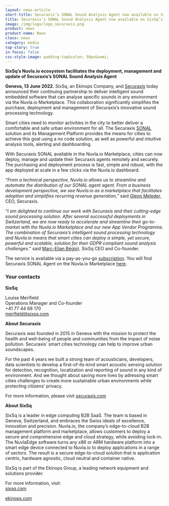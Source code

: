 ```yaml
---
layout: news-article
short-title: Securaxis’s SONAL Sound Analysis Agent now available on SixSq’s Nuvla.io Marketplace 
title: Securaxis’s SONAL Sound Analysis Agent now available on SixSq’s Nuvla.io Marketplace 
image: /img/logo/logo_securaxis.png
product: news
product-name: News
class: news
category: media
top-story: true
in-focus: false
css-style-image: padding-top&colon; 50px&semi;
---
```


**SixSq’s Nuvla.io ecosystem facilitates the deployment, management and update of Securaxis’s SONAL Sound Analysis Agent**

**Geneva, 13 June 2022**. SixSq, an Ekinops Company, and [Securaxis](https://securaxis.com/) today announced their continuing partnership to deliver intelligent sound embedded software that can analyse specific sounds in any environment via the Nuvla.io Marketplace. This collaboration significantly simplifies the purchase, deployment and management of Securaxis’s innovative sound processing technology. 

Smart cities need to monitor activities in the city to better deliver a comfortable and safe urban environment for all. The Securaxis [SONAL](https://securaxis.com/solutions/#sonal) solution and its Management Platform provides the means for cities to achieve this goal using a no code solution, as well as powerful and intuitive analysis tools, alerting and dashboarding.

With Securaxis SONAL available in the Nuvla.io Marketplace, cities can now deploy, manage and update their Securaxis agents remotely and securely. The purchasing and deployment process is fast, simple and robust, with the app deployed at scale in a few clicks via the Nuvla.io dashboard.

_“From a technical perspective, Nuvla.io allows us to streamline and automate the distribution of our SONAL agent agent. From a business development perspective, we see Nuvla.io as a marketplace that facilitates adoption and simplifies recurring revenue generation,”_ said [Glenn Meleder](https://www.linkedin.com/in/gmeleder/), CEO, Securaxis. 

_“I am delighted to continue our work with Securaxis and their cutting-edge sound processing solution. After several successful deployments in Switzerland, we are now ready to accelerate and streamline their go-to-market with the Nuvla.io Marketplace and our new App Vendor Programme. The combination of Securaxis’s intelligent sound processing technology and Nuvla.io means that smart cities can deploy a simple, yet secure, powerful and scalable, solution for their GDPR compliant sound analysis challenges.”_ said [Marc-Elian Bégin](https://www.linkedin.com/in/mebster/)), SixSq CEO and Co-founder. 

The service is available via a pay-as-you-go [subscription](https://nuvla.io/pricing). You will find Securaxis SONAL Agent on the Nuvla.io Marketplace [here](https://nuvla.io/ui/apps/securaxis). 



### Your contacts

**SixSq**

Louise Merifield
<br/>
Operations Manager and Co-founder
<br/>
+41 77 44 68 170
<br/>
<merifield@sixsq.com>



**About Securaxis**

Securaxis was founded in 2015 in Geneva with the mission to protect the health and well-being of people and communities from the impact of noise pollution. Securaxis’ smart cities technology can help to improve urban soundscapes.

For the past 4 years we built a strong team of acousticians, developers, data scientists to develop a first-of-its-kind smart acoustic sensing solution for detection, recognition, localization and reporting of sound in any kind of environment. And we thought about saving more lives by adressing smart cities challenges to create more sustainable urban environments while protecting citizens’ privacy.

For more information, please visit
[securaxis.com](https://securaxis.com/)


**About SixSq**

SixSq is a leader in edge computing B2B SaaS. The team is based in Geneva, Switzerland, and embraces the Swiss ideals of excellence, innovation and precision. Nuvla.io, the company’s edge-to-cloud B2B management platform and marketplace, allows customers to deploy a secure and comprehensive edge and cloud strategy, while avoiding lock-in. The NuvlaEdge software turns any x86 or ARM hardware platform into a smart edge device connected to Nuvla.io to deploy applications in a range of sectors. The result is a secure edge-to-cloud solution that is application centric, hardware agnostic, cloud neutral and container native.

SixSq is part of the Ekinops Group, a leading network equipment and solutions provider.

For more information, visit: 
<br/>
[sixsq.com](https://sixsq.com/)

[ekinops.com](https://www.ekinops.com/)





